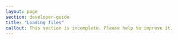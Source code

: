```yaml
---
layout: page
section: developer-guide
title: "Loading files"
callout: This section is incomplete. Please help to improve it.
---
```

